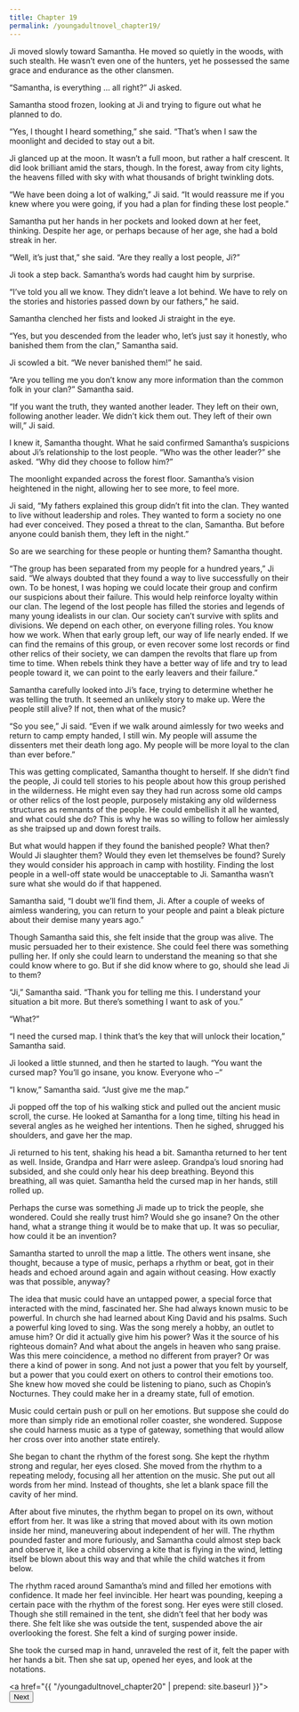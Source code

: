```yaml
---
title: Chapter 19
permalink: /youngadultnovel_chapter19/
---
```


Ji moved slowly toward Samantha. He moved so quietly in the woods, with such stealth. He wasn’t even one of the hunters, yet he possessed the same grace and endurance as the other clansmen.

“Samantha, is everything … all right?” Ji asked.

Samantha stood frozen, looking at Ji and trying to figure out what he planned to do.

“Yes, I thought I heard something,” she said. “That’s when I saw the moonlight and decided to stay out a bit.

Ji glanced up at the moon. It wasn’t a full moon, but rather a half crescent. It did look brilliant amid the stars, though. In the forest, away from city lights, the heavens filled with sky with what thousands of bright twinkling dots.

“We have been doing a lot of walking,” Ji said. “It would reassure me if you knew where you were going, if you had a plan for finding these lost people.”

Samantha put her hands in her pockets and looked down at her feet, thinking. Despite her age, or perhaps because of her age, she had a bold streak in her.

“Well, it’s just that,” she said. “Are they really a lost people, Ji?”

Ji took a step back. Samantha’s words had caught him by surprise.

“I’ve told you all we know. They didn’t leave a lot behind. We have to rely on the stories and histories passed down by our fathers,” he said.

Samantha clenched her fists and looked Ji straight in the eye.

“Yes, but you descended from the leader who, let’s just say it honestly, who banished them from the clan,” Samantha said.

Ji scowled a bit. “We never banished them!” he said.

“Are you telling me you don’t know any more information than the common folk in your clan?” Samantha said.

“If you want the truth, they wanted another leader. They left on their own, following another leader. We didn’t kick them out. They left of their own will,” Ji said.

I knew it, Samantha thought. What he said confirmed Samantha’s suspicions about Ji’s relationship to the lost people. “Who was the other leader?” she asked. “Why did they choose to follow him?”

The moonlight expanded across the forest floor. Samantha’s vision heightened in the night, allowing her to see more, to feel more.

Ji said, “My fathers explained this group didn’t fit into the clan. They wanted to live without leadership and roles. They wanted to form a society no one had ever conceived. They posed a threat to the clan, Samantha. But before anyone could banish them, they left in the night.”

So are we searching for these people or hunting them? Samantha thought.

“The group has been separated from my people for a hundred years,” Ji said. “We always doubted that they found a way to live successfully on their own. To be honest, I was hoping we could locate their group and confirm our suspicions about their failure. This would help reinforce loyalty within our clan. The legend of the lost people has filled the stories and legends of many young idealists in our clan. Our society can’t survive with splits and divisions. We depend on each other, on everyone filling roles. You know how we work. When that early group left, our way of life nearly ended. If we can find the remains of this group, or even recover some lost records or find other relics of their society, we can dampen the revolts that flare up from time to time. When rebels think they have a better way of life and try to lead people toward it, we can point to the early leavers and their failure.”

Samantha carefully looked into Ji’s face, trying to determine whether he was telling the truth. It seemed an unlikely story to make up. Were the people still alive? If not, then what of the music?

“So you see,” Ji said. “Even if we walk around aimlessly for two weeks and return to camp empty handed, I still win. My people will assume the dissenters met their death long ago. My people will be more loyal to the clan than ever before.”

This was getting complicated, Samantha thought to herself. If she didn’t find the people, Ji could tell stories to his people about how this group perished in the wilderness. He might even say they had run across some old camps or other relics of the lost people, purposely mistaking any old wilderness structures as remnants of the people. He could embellish it all he wanted, and what could she do? This is why he was so willing to follow her aimlessly as she traipsed up and down forest trails.

But what would happen if they found the banished people? What then? Would Ji slaughter them? Would they even let themselves be found? Surely they would consider his approach in camp with hostility. Finding the lost people in a well-off state would be unacceptable to Ji. Samantha wasn’t sure what she would do if that happened.

Samantha said, “I doubt we’ll find them, Ji. After a couple of weeks of aimless wandering, you can return to your people and paint a bleak picture about their demise many years ago.”

Though Samantha said this, she felt inside that the group was alive. The music persuaded her to their existence. She could feel there was something pulling her. If only she could learn to understand the meaning so that she could know where to go. But if she did know where to go, should she lead Ji to them?

“Ji,” Samantha said. “Thank you for telling me this. I understand your situation a bit more. But there’s something I want to ask of you.”

“What?”

“I need the cursed map. I think that’s the key that will unlock their location,” Samantha said.

Ji looked a little stunned, and then he started to laugh. “You want the cursed map? You’ll go insane, you know. Everyone  who –”

“I know,” Samantha said. “Just give me the map.”

Ji popped off the top of his walking stick and pulled out the ancient music scroll, the curse. He looked at Samantha for a long time, tilting his head in several angles as he weighed her intentions. Then he sighed, shrugged his shoulders, and gave her the map.

Ji returned to his tent, shaking his head a bit. Samantha returned to her tent as well. Inside, Grandpa and Harr were asleep. Grandpa’s loud snoring had subsided, and she could only hear his deep breathing. Beyond this breathing, all was quiet. Samantha held the cursed map in her hands, still rolled up.

Perhaps the curse was something Ji made up to trick the people, she wondered. Could she really trust him? Would she go insane? On the other hand, what a strange thing it would be to make that up. It was so peculiar, how could it be an invention?

Samantha started to unroll the map a little. The others went insane, she thought, because a type of music, perhaps a rhythm or beat, got in their heads and echoed around again and again without ceasing. How exactly was that possible, anyway?

The idea that music could have an untapped power, a special force that interacted with the mind, fascinated her. She had always known music to be powerful. In church she had learned about King David and his psalms. Such a powerful king loved to sing. Was the song merely a hobby, an outlet to amuse him? Or did it actually give him his power? Was it the source of his righteous domain? And what about the angels in heaven who sang praise. Was this mere coincidence, a method no different from prayer? Or was there a kind of power in song. And not just a power that you felt by yourself, but a power that you could exert on others to control their emotions too. She knew how moved she could be listening to piano, such as Chopin’s Nocturnes. They could make her in a dreamy state, full of emotion.

Music could certain push or pull on her emotions. But suppose she could do more than simply ride an emotional roller coaster, she wondered. Suppose she could harness music as a type of gateway, something that would allow her cross over into another state entirely.

She began to chant the rhythm of the forest song. She kept the rhythm strong and regular, her eyes closed. She moved from the rhythm to a repeating melody, focusing all her attention on the music. She put out all words from her mind. Instead of thoughts, she let a blank space fill the cavity of her mind.

After about five minutes, the rhythm began to propel on its own, without effort from her. It was like a string that moved about with its own motion inside her mind, maneuvering about independent of her will. The rhythm pounded faster and more furiously, and Samantha could almost step back and observe it, like a child observing a kite that is flying in the wind, letting itself be blown about this way and that while the child watches it from below.

The rhythm raced around Samantha’s mind and filled her emotions with confidence. It made her feel invincible. Her heart was pounding, keeping a certain pace with the rhythm of the forest song. Her eyes were still closed. Though she still remained in the tent, she didn’t feel that her body was there. She felt like she was outside the tent, suspended above the air overlooking the forest. She felt a kind of surging power inside.

She took the cursed map in hand, unraveled the rest of it, felt the paper with her hands a bit. Then she sat up, opened her eyes, and look at the notations.

<a href="{{ "/youngadultnovel_chapter20" | prepend: site.baseurl }}"><button type="button" class="btn btn-warning">Next</button></a>
